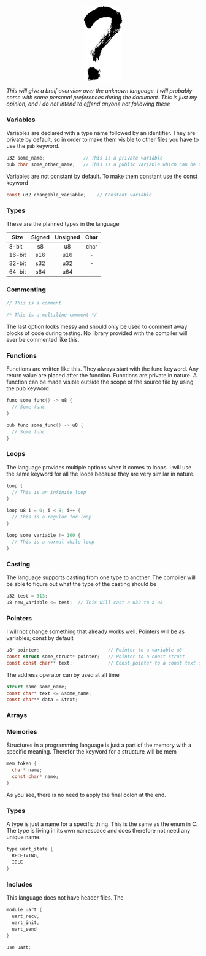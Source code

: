 <p align="center">
  <img src="https://github.com/strawberryhacker/pictures/blob/main/questionmark.png", width=100>
</p>

*This will give a breif overview over the unknown language. I will probably come with some personal preferences during the document. This is just my opinion, and I do not intend to offend anyone not following these*

### Variables

Variables are declared with a type name followed by an identifier. They are private by default, so in order to make them visible to other files you have to use the `pub` keyword.

```c
u32 some_name;              // This is a private variable
pub char some_other_name;   // This is a public variable which can be used in other files
```

Variables are not constant by default. To make them constant use the const keyword

```c
const u32 changable_variable;    // Constant variable
```

### Types

These are the planned types in the language

| Size | Signed | Unsigned | Char | 
|-|:-:|:-:|:-:|
| 8-bit | s8 | u8 | char | 
| 16-bit | s16 | u16 | - |
| 32-bit | s32 | u32 | - |
| 64-bit | s64 | u64 | - |

### Commenting

```c
// This is a comment
```


```c
/* This is a multiline comment */
```

The last option looks messy and should only be used to comment away blocks of code during testing. No library provided with the compiler will ever be commented like this.

### Functions

Functions are written like this. They always start with the func keyword. Any return value are placed after the function. Functions are private in nature. A function can be made visible outside the scope of the source file by using the pub keyword. 

```c
func some_func() -> u8 {
  // Some func
}
```

```c
pub func some_func() -> u8 {
  // Some func
}
```

### Loops

The language provides multiple options when it comes to loops. I will use the same keyword for all the loops because they are very similar in nature.

```c
loop {
  // This is an infinite loop
}
```

```c
loop u8 i = 0; i < 8; i++ {
  // This is a regular for loop
}
```

```c
loop some_variable != 100 {
  // This is a normal while loop
}
```

### Casting

The language supports casting from one type to another. The compiler will be able to figure out what the type of the casting should be

```c
u32 test = 313;
u8 new_variable <= test;  // This will cast a u32 to a u8
```

### Pointers

I will not change something that already works well. Pointers will be as variables; const by default

```c
u8* pointer;                         // Pointer to a variable u8
const struct some_struct* pointer;   // Pointer to a const struct
const const char** text;             // Const pointer to a const text string
```
The address operator can by used at all time

```c
struct name some_name;
const char* text <= &some_name;
const char** data = &text;
```

### Arrays



### Memories

Structures in a programming language is just a part of the memory with a specific meaning. Therefor the keyword for a structure will be mem

```c
mem token {
  char* name;
  const char* name;
}
```

As you see, there is no need to apply the final colon at the end.

### Types

A type is just a name for a specific thing. This is the same as the enum in C. The type is living in its own namespace and does therefore not need any unique name.

```c
type uart_state {
  RECEIVING,
  IDLE
}
```

### Includes

This language does not have header files. The 

```c
module uart {
  uart_recv,
  uart_init,
  uart_send
}
```

```c
use uart;
```
